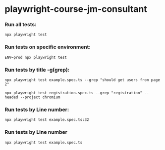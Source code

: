 # playwright-course-jm-consultant

### Run all tests:

```
npx playwright test
```

### Run tests on specific environment:

```
ENV=prod npx playwright test
```

### Run tests by title -g(grep):

```
npx playwright test example.spec.ts --grep "should get users from page 2"
```

```
npx playwright test registration.spec.ts --grep "registration" --headed --project chromium
```

### Run tests by Line number:

```
npx playwright test example.spec.ts:32
```


### Run tests by Line number

```
npx playwright test example.spec.ts
```
